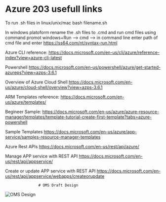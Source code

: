 # Azure 203 usefull links

To run .sh files in linux/unix/mac
bash filename.sh

In windows platoform rename the .sh files to .cmd and run cmd files using command promot
windows+Run --> cmd --> in command line enter path of cmd file and enter
https://ss64.com/nt/syntax-run.html

Azure CLI reference: https://docs.microsoft.com/en-us/cli/azure/reference-index?view=azure-cli-latest

Powershell
https://docs.microsoft.com/en-us/powershell/azure/get-started-azureps?view=azps-3.6.1


Overview of Azure Cloud Shell
https://docs.microsoft.com/en-us/azure/cloud-shell/overview?view=azps-3.6.1

ARM Templates reference:
https://docs.microsoft.com/en-us/azure/templates/

Begineer Sample:
https://docs.microsoft.com/en-us/azure/azure-resource-manager/templates/template-tutorial-create-first-template?tabs=azure-powershell

Sample Templates
https://docs.microsoft.com/en-us/azure/app-service/samples-resource-manager-templates


Azure Rest APIs
https://docs.microsoft.com/en-us/rest/api/azure/

Manage APP service with REST API
https://docs.microsoft.com/en-us/rest/api/appservice/

Create or update APP service with REST API
https://docs.microsoft.com/en-us/rest/api/appservice/webapps/createorupdate

                   # OMS Draft Design
![OMS Design](https://github.com/vlbhaskar/Azure203/blob/master/OMS.Products/Untitled%20Diagram.jpg)

